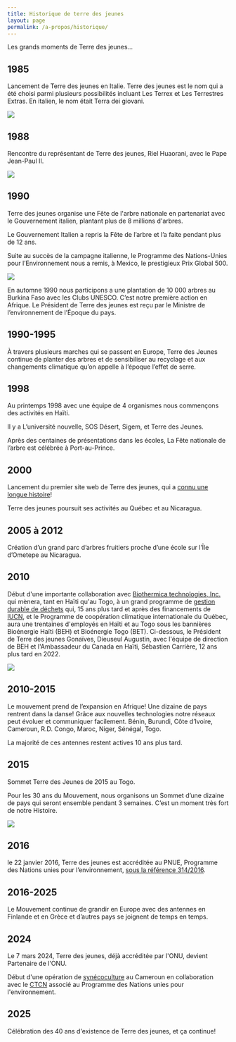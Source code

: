```yaml
---
title: Historique de terre des jeunes
layout: page
permalink: /a-propos/historique/
---
```


Les grands moments de Terre des jeunes...

1985
-----

Lancement de Terre des jeunes en Italie. Terre des jeunes est le nom qui a été choisi parmi plusieurs possibilités incluant Les Terrex et Les Terrestres Extras. En italien, le nom était Terra dei giovani.

<img src="/media/semi-di-vita.jpg">

1988
-----

Rencontre du représentant de Terre des jeunes, Riel Huaorani, avec le Pape Jean-Paul II.

<img src="/media/jean-paul_ii_1988.jpg">

1990
-----

Terre des jeunes organise une Fête de l'arbre nationale en partenariat avec le Gouvernement italien, plantant plus de 8 millions d'arbres.

Le Gouvernement Italien a repris la Fête de l’arbre et l’a faite pendant plus de 12 ans.

Suite au succès de la campagne italienne, le Programme des Nations-Unies pour l’Environnement nous a remis, à Mexico, le prestigieux Prix Global 500.

<img src="/media/global_500.jpg">

En automne 1990 nous participons a une plantation de 10 000 arbres au Burkina Faso avec les Clubs UNESCO. C’est notre première action en Afrique. Le Président de Terre des jeunes est reçu par le Ministre de l’environnement de l’Époque du pays.

1990-1995
-----

À travers plusieurs marches qui se passent en Europe, Terre des Jeunes continue de planter des arbres et de sensibiliser au recyclage et aux changements climatique qu’on appelle à l’époque l’effet de serre.

1998
-----

Au printemps 1998 avec une équipe de 4 organismes nous commençons des activités en Haïti.

Il y a L’université nouvelle, SOS Désert, Sigem, et Terre des Jeunes.

Après des centaines de présentations dans les écoles, La Fête nationale de l’arbre est célébrée à Port-au-Prince.

2000
-----

Lancement du premier site web de Terre des jeunes, qui a [connu une longue histoire](/articles/2024/08/28/le_site_web_de_terre_des_jeunes_une_courte_histoire_technique.html)!

Terre des jeunes poursuit ses activités au Québec et au Nicaragua.

2005 à 2012
-----

Création d’un grand parc d’arbres fruitiers proche d’une école sur l’Île d’Ometepe au Nicaragua.

2010
-----

Début d'une importante collaboration avec [Biothermica technologies, Inc.](https://www.biothermica.com) qui mènera, tant en Haïti qu'au Togo, à un grand programme de [gestion durable de déchets](/dechets/) qui, 15 ans plus tard et après des financements de [IUCN](https://iucn.org), et le Programme de coopération climatique internationale du Québec, aura une trentaines d'employés en Haïti et au Togo sous les bannières Bioénergie Haïti (BEH) et Bioénergie Togo (BET). Ci-dessous, le Président de Terre des jeunes Gonaïves, Dieuseul Augustin, avec l'équipe de direction de BEH et l'Ambassadeur du Canada en Haïti, Sébastien Carrière, 12 ans plus tard en 2022.

<img src="/media/carriere2.jpg">

2010-2015
-----

Le mouvement prend de l’expansion en Afrique! Une dizaine de pays rentrent dans la danse! Grâce aux nouvelles technologies notre réseaux peut évoluer et communiquer facilement. Bénin, Burundi, Côte d’Ivoire, Cameroun, R.D. Congo, Maroc, Niger, Sénégal, Togo.

La majorité de ces antennes restent actives 10 ans plus tard.

2015
-----

Sommet Terre des Jeunes de 2015 au Togo.

Pour les 30 ans du Mouvement, nous organisons un Sommet d’une dizaine de pays qui seront ensemble pendant 3 semaines. C’est un moment très fort de notre Histoire.

<img src="/media/whatsapp_image_2025-03-21_a_08.05.30_a2f5b002.jpg">

2016
-----

le 22 janvier 2016, Terre des jeunes est accréditée au PNUE, Programme des Nations unies pour l’environnement, [sous la référence 314/2016](/media/unep-accreditation_notification_letter.pdf).

2016-2025
-----

Le Mouvement continue de grandir en Europe avec des antennes en Finlande et en Grèce et d’autres pays se joignent de temps en temps.

2024
-----

Le 7 mars 2024, Terre des jeunes, déjà accréditée par l'ONU, devient Partenaire de l'ONU.

Début d'une opération de [synécoculture](/synecoculture/) au Cameroun en collaboration avec le [CTCN](https://www.ctc-n.org) associé au Programme des Nations unies pour l'environnement.

2025
-----

Célébration des 40 ans d'existence de Terre des jeunes, et ça continue!

